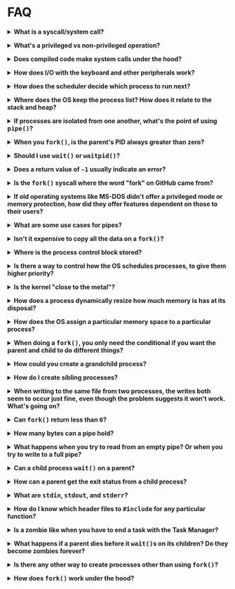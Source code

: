 # FAQ

<p><details><summary><b>What is a syscall/system call?</b></summary><p>

From a C programming perspective, you can think of a syscall as a function that
you call to get the OS to do something for you. It looks just like a regular
function, but the behavior is different.

This is not a syscall:

```c
double x = sqrt(2);
```

You don't need any special access to hardware to compute a square root, so that
just happens in _user space_ without involving the OS.

This _is_ a syscall:

```c
int fd = open("file.txt", O_CREAT|O_WRONLY);
```

Opening a file is something a regular user can't do (since they don't have
direct access to the hard disk). The `open()` syscall asks the OS to open the
file on the user's behalf. And the OS can agree or disagree to do that depending
on the user's authority level.

</p></details></p>

<!-- ===================================================================== -->

<p><details><summary><b>What's a privileged vs non-privileged operation?</b></summary><p>

Privileged operations need additional access to hardware or data that the user
is not normally allowed to access.

There are privileged instructions that a CPU won't execute unless in the proper
"supervisor" mode (sometimes called _ring-0_, or _system mode_ or _privileged
mode_).

An example might be accessing a file on a hard disk. A user cannot do this by
talking directly to the hardware. The user must request the OS do it on their
behalf using a syscall.

A non-privileged operation might be something like computing a square root. This
doesn't require any additional access to hardware, and the user program can do
this without asking the OS for anything.

Going between these modes is called a _context switch_. The state of the running
program is saved (so it can be restarted later), and then the OS kernel decides
what to do next. Sometimes it's executing a syscall on a process's behalf. Other
times it's scheduling an entirely different process to run.

```
        User mode           |          Privileged mode
        ---------           |          ---------------
compute square root         |
estimate pi                 |
open a file         <-------+------->    open syscall
compute pi/2                |
write to file       <-------+------->    write syscall
add 3 + 7                   |
```

</p></details></p>

<!-- ===================================================================== -->

<p><details><summary><b>Does compiled code make system calls under the hood?</b></summary><p>

Yes.

Here's an example of a function that runs partly in user space, but then makes a
syscall to complete the work:

```c
printf("%d\n", x);
```

The `printf()` library function does all the hard work of converting `x` into a
string that can be printed, but actually outputting to the screen is a
privileged operation.

So under the hood, `printf()` calls the `write()` syscall to actually perform
the final output.

</p></details></p>

<!-- ===================================================================== -->

<p><details><summary><b>How does I/O with the keyboard and other peripherals work?</b></summary><p>

From a programming standpoint, virtually all I/O in a Unix-like system takes
place through the `read()` and `write()` syscalls. These send and receive arrays
of bytes to and from open files.

One of the files that's open by default is called _standard input_. This is
normally attached to the keyboard.

```c
char buf[10];

read(0, buf, 10); // Read 10 bytes from stdin, file descriptor 0
```

Another is _standard output_, normally attached to the screen.

```c
write(1, "Hello, world!\n", 14); // print to stdout, file descriptor 1
```

In Unix, the `/dev` directory contains a number of special _device files_ that
correspond to physical devices on the system. The usual method of accessing them
involves `open()`ing the file, then interacting with it with `read()`,
`write()`, `ioctl()`, and `fcntl()`. Of course, your user needs permission to
open the device file to make this work.

</p></details></p>

<!-- ===================================================================== -->

<p><details><summary><b>How does the scheduler decide which process to run next?</b></summary><p>

The _scheduler_ is a component inside the OS that decides which process needs to
run next. Your CPU might only have 4 or 8 cores, so it can actually only do that
many things at once.

But a Unix system might have 200 processes running at the same time, and those
200 processes have to be juggled across the few cores a CPU has.

Imagine a room with 200 reporters and they all want to ask the President a
question. But only one can ask a question at a time. The President calls on one
of the reporters to ask a question, answers, then calls on the next one. How
does the President decide which reporter to call on next? That is the job of the
scheduler.

The scheduler looks at all 200 processes and decides which one to run next.

Now, _how_ it decides is up to whatever scheduler algorithm is implemented.
Imagine you were the President selecting which reporter to call on next. There
are a number of algorithms you could use. (Choose randomly, go in order, choose
the ones you personally like the most, etc.)

But a good scheduling algorithm should give CPU time to processes that the user
expects to see a snappy response from, and less time to "background" processes
that can be delayed a bit.

The [multilevel feedback
queue](https://en.wikipedia.org/wiki/Multilevel_feedback_queue) is a popular
scheduling algorithm, but there are [many
others](https://en.wikipedia.org/wiki/Scheduling_(computing)#Scheduling_disciplines).

</p></details></p>

<!-- ===================================================================== -->

<p><details><summary><b>Where does the OS keep the process list? How does it relate to the stack and heap?</b></summary><p>

Since the process list exists _outside_ any processes that are running, it
exists neither in a processes's stack nor in its heap.

From an individual process's perspective on a modern OS, the process thinks it
has all the memory on the entire system to itself. It's an illusion, though,
brought about by the magic of [virtual
memory](https://en.wikipedia.org/wiki/Virtual_memory). This is where the
individual processes's stacks and heaps are kept.

So if the process thinks it has all the RAM, where are the process list and
other OS internals kept?

The OS kernel has its own bit of dedicated memory allocated to it, and all the
internal data (process list, etc.) are kept there.

Regular user processes have zero access to this data, except via syscalls or
some other mechanism that the OS explicitly allows.

</p></details></p>

<!-- ===================================================================== -->

<p><details><summary><b>If processes are isolated from one another, what's the point of using <tt>pipe()</tt>?</b></summary><p>

If you set up the `pipe()` _before_ the `fork()`, then both parent and child
have access to the pipe's file descriptors and they remain connected.

They can then use the pipe to send messages back and forth.

(Pipes are part of a collection of Unix calls known collectively as
_interprocess communication_.)

If you mistakenly call `pipe()` _after_ `fork()`, then the parent and child will
have their on separate, disconnected pipes, and there'd be no point in it.

</p></details></p>

<!-- ===================================================================== -->

<p><details><summary><b>When you <tt>fork()</tt>, is the parent's PID always greater than zero?</b></summary><p>

Yes.

But technically, _all_ PIDs are greater than zero.

`fork()` returns `0` to the child process, but the child process's PID is
some other positive number.

The `0` returned by `fork()` is a _sentinel value_ that allows the program to
determine which process is the parent and which is the child.

Any process can call `getpid()` to find out its PID. It can also call
`getppid()` to get the parent process's PID.

(There is no `getchildpid()` call, though, since a parent might have multiple
child processes. The only way for a parent to know the PID of its children is to
remember them from the return value from `fork()`.)

</p></details></p>

<!-- ===================================================================== -->

<p><details><summary><b>Should I use <tt>wait()</tt> or <tt>waitpid()</tt>?</b></summary><p>

`waitpid()` is just like wait, except it gives you more options. With
`waitpid()`, you can wait for specific processes to exit, or for processes in a
process group. You can also specify if you want the `waitpid()` call to block or
not if there are no zombie children waiting to be reaped.

Example where the calls to `wait()` are identical to `waitpid()`:

```c
wait(NULL);
waitpid(-1, NULL, 0);
```

```c
int status;

wait(&status); // Get exit status from child zombie
waitpid(-1, &status, 0);
```

And here's an example of using `waitpid()` to wait for all children that might
have died, but then continuing to run if there are no zombies remaining.

```c
printf("Reaping zombies...\n");

// WNOHANG causes waitpid() to return 0 if
// there are no zombies remaining:

while (waitpid(-1, NULL, WNOHANG) > 0);

printf("Done reaping zombies.n");
```

Normally `wait()` and `waitpid()` will _block_ (sleep) until they have something
to do. But if you specify `WNOHANG` to `waitpid()`, it will return `0`
immediately if there are no child zombies to reap.

</p></details></p>

<!-- ===================================================================== -->

<p><details><summary><b>Does a return value of <tt>-1</tt> usually indicate an error?</b></summary><p>

It's common in general, and really common with syscalls.

The usual pattern to:

1. Make a syscall.
2. See if the return value is `-1`.
3. Use `perror()` to print an error, or check `errno` to decide what to do.

Example where we try to open a non-existent file for reading:

```c
#include <stdio.h>
#include <stdlib.h>
#include <fcntl.h>

int main(void)
{
    int fd = open("nosuchfile.txt", O_RDONLY);

    if (fd == -1) {
        perror("Error opening file");
        exit(1);
    }
}
```

Output from the above:

```shell
$ ./foo
Error opening file: No such file or directory
```

You can also check the exact value of the `errno` global variable (from
`<errno.h>`) to see what specific error occurred and act on it.

In this example, we try to write to (and maybe create) the `/etc/passwd` file.
Normal users don't have permission to do this. (**NOTE**: don't run this as
`root`!)

```c
#include <stdio.h>
#include <stdlib.h>
#include <fcntl.h>
#include <errno.h>

int main(void)
{
    int fd = open("/etc/passwd", O_CREAT|O_WRONLY);

    if (fd == -1) {
        switch errno {
            case EACCES:
                printf("You don't have permission to open this file.\n");
                break;
            case ENOENT:
                printf("No such file.\n");
                break;
            case ENOSPC:
                printf("Disk full.\n");
                break;
            default:
                perror("Error opening file");
                break;
        }
        exit(1);
    }
}
```

When a normal user runs this, they see:

```shell
$ ./foo
You don't have permission to open this file.
```

The values you can check for with `errno` are listed in the man page for the
syscall in question.

</p></details></p>

<!-- ===================================================================== -->

<p><details><summary><b>Is the <tt>fork()</tt> syscall where the word "fork" on GitHub came from?</b></summary><p>

Probably not.

GitHub needed a name for when you branched off someone else's repo.
Unfortunately for them, _branch_ already means something else to git. Seems
likely they just used fork as a similar word.

</p></details></p>

<!-- ===================================================================== -->

<p><details><summary><b>If old operating systems like MS-DOS didn't offer a privileged mode or memory protection, how did they offer features dependent on those to their users?</b></summary><p>

In a nutshell, they didn't.

You could write a program and run it in MS-DOS that could directly access
hardware, modify or overwrite the OS, or do all manner of bad things.

But those systems tended to be single-user (a family would just share with no
privacy) and it wasn't that big of a deal. Crash the system? You'd just reboot.

Rebooting happened a lot.

</p></details></p>

<!-- ===================================================================== -->

<p><details><summary><b>What are some use cases for pipes?</b></summary><p>

When you `fork()` a new process, it gets a copy of all the data. None of it is
shared. But there might be times you want to communicate between a child and
parent process.

If you set up a pipe ahead of the `fork()`, copies of that pipe's descriptors
get made for the child. But here's the magic: those descriptors still refer to
the underlying shared pipe as they do in the parent. They're still connected.

This means you can pass data across the pipe from one to the other.

Another use case is used by the shell when you run a command like this:

```shell
ls -l | wc -l
```

That pipes the output from the `ls` program to the input of `wc` (a word
counting program). The `pipe()` syscall is used to set up that communication
path between the two completely separate processes. (It also makes use of the
syscall `dup2()` to actually hook up the input and output to the pipe.)

```c
/**
 * Pipe example
 *
 * Runs the command: ls -la / | wc
 *
 * Try running the above command on the command line to see if the
 * output matches.
 */

#include <stdio.h>
#include <stdlib.h>
#include <unistd.h>
#include <errno.h>

int main(void)
{
    int fd[2];

    // Make the pipe for communication
    pipe(fd);

    // Fork a child process
    pid_t pid = fork();

    if (pid == -1) {
        perror("fork");
        exit(1);
    }

    if (pid == 0) {
        // Child process

        // Hook up standard input to the "read" end of the pipe
        dup2(fd[0], 0);

        // Close the "write" end of the pipe for the child.
        // Parent still has it open; child doesn't need it.
        close(fd[1]);

        // Run "wc"
        execlp("wc", "wc", NULL);

        // We only get here if exec() fails
        perror("exec wc");
        exit(1);
    } else {
        // Parent process

        // Hook up standard output to the "write" end of the pipe
        dup2(fd[1], 1);

        // Close the "read" end of the pipe for the parent.
        // Child still has it open; parent doesn't need it.
        close(fd[0]);

        // Run "ls -la /"
        execlp("ls", "ls", "-la", "/", NULL);

        // We only get here if exec() fails
        perror("exec ls");
        exit(1);
    }

    return 0;
}
```
</p></details></p>

<!-- ===================================================================== -->

<p><details><summary><b>Isn't it expensive to copy all the data on a <tt>fork()</tt>?</b></summary><p>

Seems like it would cost a lot to give the child a complete copy of all the
process data.

But modern operating systems implement something called [_copy on
write_](https://en.wikipedia.org/wiki/Copy-on-write) so that the data isn't
copied until the child process wants to modify it. _Then_ a copy is made.

If you're 100% certain that you're just going to call `exec()` right after
`fork()`, then there's no reason to copy anything at all. There's a historic
syscall called `vfork()` that you could use if you were _only_ going call
`exec()` after the fork.  On modern systems, `vfork()` might be marginally
faster for that use case, or it might work exactly the same way as `fork()`.

</p></details></p>

<!-- ===================================================================== -->

<p><details><summary><b>Where is the process control block stored?</b></summary><p>

That's somewhere deep in kernel memory. It's not something you can directly
access as a user. You have to use syscalls to ask the OS for information about
the process.

</p></details></p>

<!-- ===================================================================== -->

<p><details><summary><b>Is there a way to control how the OS schedules processes, to give them higher priority?</b></summary><p>

As a normal user, you can request the OS give your program _lower_ priority in
the scheduler with the `nice()` syscall.

```c
nice(10); // Be pretty nice to other processes on the system (lower priority)
```

```c
nice(20); // Be as nice as possible (lowest priority)
```

The default priority level is `0`.

If you're superuser (running as `root`), you can assign _negative nice_ levels
(AKA _mean_ levels).

```c
nice(-20); // Be as mean as possible to other processes (highest priority)
```

Particular systems might have other methods of manipulating scheduling, but
they're all going to involve making a request to the OS.

</p></details></p>

<!-- ===================================================================== -->

<p><details><summary><b>Is the kernel "close to the metal"?</b></summary><p>

Definitely. It's the arbiter of all access to all the hardware on the system.

Not only that, but the boot-up sequence of an OS is almost always written in
assembly language, as close to the metal as programmers typically go. (Although
as much of the OS as possible is written in a higher-level language because it's
so much easier.)

The expression _close to the metal_ is also used to refer to programming
languages. An example list with closer to the metal at the top would be,
roughly:

* Machine code
* Assembly language
* C
* C++, Rust
* Go, Swift
* JavaScript, Python, Perl
* TypeScript

</p></details></p>

<!-- ===================================================================== -->

<p><details><summary><b>How does a process dynamically resize how much memory is has at its disposal?</b></summary><p>

It asks the OS for more.

On Unix-like systems, this is done with the `brk()` or `sbrk()` syscall.

Normally, C developers don't call this. They call `malloc()` to get more memory,
and `malloc()` calls `brk()` if it needs to get more for this process from the
OS.

</p></details></p>

<!-- ===================================================================== -->

<p><details><summary><b>How does the OS assign a particular memory space to a particular process?</b></summary><p>

This is out of scope for the class, but is all about the crazy world of [virtual
memory](https://en.wikipedia.org/wiki/Virtual_memory). Read up on that if you
want all the gritty details.

</p></details></p>

<!-- ===================================================================== -->

<p><details><summary><b>When doing a <tt>fork()</tt>, you only need the conditional if you want the parent and child to do different things?</b></summary><p>

Yes.

And it is probably 99.999% of the time you'll want the parent and child to do
different things.

</p></details></p>

<!-- ===================================================================== -->

<p><details><summary><b>How could you create a grandchild process?</b></summary><p>

Call `fork()` from the would-be grandparent, then call `fork()` again from its
child.

</p></details></p>

<!-- ===================================================================== -->

<p><details><summary><b>How do I create sibling processes?</b></summary><p>

Just call `fork()` multiple times from the parent.

</p></details></p>

<!-- ===================================================================== -->

<p><details><summary><b>When writing to the same file from two processes, the writes both seem to occur just fine, even though the problem suggests it won't work. What's going on?</b></summary><p>

It turns out that with such small writes, and especially on Windows, the writes
come out sequentially even though they're running at the "same" time.

The demo would work better if the writes were much larger, like 512 K per write.

But the point is that any time you have multiple processes accessing _any_
shared resource, there needs to be some kind of locking in place to prevent the
processes from stepping on each other's toes.

With files, that would be some kind of file locking.

Other shared resources that you might already be familiar with, such as
databases, do their own locking so you don't have to worry about it. But on
Unix, files aren't locked automatically.

See also: [`lockf()`](http://man7.org/linux/man-pages/man3/lockf.3.html).

</p></details></p>

<!-- ===================================================================== -->

<p><details><summary><b>Can <tt>fork()</tt> return less than <tt>0</tt>?</b></summary><p>

Yes, in the case of an error.

It's best practice to check to see if it returned `-1` and react appropriately.

Most Unix syscalls return `-1` in the case of an error, and set the global
variable `errno` to reflect the error that occurred.

</p></details></p>

<!-- ===================================================================== -->

<p><details><summary><b>How many bytes can a pipe hold?</b></summary><p>

The size of the pipe is fixed by the operating system, and varies from system to
system. It's likely at least 12 KB, but is probably more.

Here's a small program that will sleep once the pipe fills up, telling you how
many bytes fit in the pipe:

```c
#include <stdio.h>
#include <unistd.h>

int main(void)
{
    int count = 0;
    int fd[2];

    pipe(fd);

    while (1) {
        write(fd[1], "A", 1);
        printf("byte count: %d\n", ++count);
    }

    return 0;
}
```

On a Mac, this reported that the pipe held 64 KB (65536 bytes).

</p></details></p>

<!-- ===================================================================== -->

<p><details><summary><b>What happens when you try to read from an empty pipe? Or when you try to write to a full pipe?</b></summary><p>

The OS will put the process that called `read()` or `write()` to sleep if
there's nothing to read or the pipe is full.

The process will be woken up as soon as it's possible for it to do more work.

</p></details></p>

<!-- ===================================================================== -->

<p><details><summary><b>Can a child process <tt>wait()</tt> on a parent?</b></summary><p>

No.

Parents can only wait on their children, not the other way around.

</p></details></p>

<!-- ===================================================================== -->

<p><details><summary><b>How can a parent get the exit status from a child process?</b></summary><p>

The `wait()` syscall accepts a pointer to an `int` that it fills with exit
status information.

Here's a rough example. Note that this example omits error checking for brevity.
There are a number of reasons a program can exit (it might exit normally, or be
killed, or a number of other things), and you should check with macros such as
`WIFEXITED()` before assuming there's an exit status to be reported.

See the [`wait()` man page](http://man7.org/linux/man-pages/man2/waitpid.2.html)
for more.

```c
#include <stdio.h>
#include <stdlib.h>
#include <unistd.h>
#include <sys/types.h>
#include <sys/wait.h>

int main(void)
{
    if (fork() == 0) {
        printf("Child: exiting with status 3\n");
        exit(3);

    } else {
        int status;

        wait(&status);

        printf("Parent: child exited with status %d\n", WEXITSTATUS(status));
    }
}
```
</p></details></p>

<!-- ===================================================================== -->

<p><details><summary><b>What are <tt>stdin</tt>, <tt>stdout</tt>, and <tt>stderr</tt>?</b></summary><p>

These are the three files that are automatically opened for a process when it is first created.

|Stream           | Short Name | File Descriptor | Symbolic File Descriptor |  Device  |
|-----------------|:----------:|:---------------:|:------------------------:|:--------:|
| Standard Input  |  `stdin`   |       `0`       |      `STDIN_FILENO`      | Keyboard |
| Standard Output |  `stdout`  |       `1`       |      `STDOUT_FILENO`     |  Screen  |
| Standard Error  |  `stderr`  |       `2`       |      `STDERR_FILENO`     |  Screen  |

`stderr` is typically used specifically for error messages, even though it goes
to the same place as `stdout`. (The idea is that you can redirect all normal
output to one place, and all error output to another place. Or suppress normal
output while allowing error output.)

</p></details></p>

<!-- ============================================================================= -->

<p><details><summary><b>How do I know which header files to <tt>#include</tt> for any particular function?</b></summary><p>

Check the man page for the function in question. It'll show it in the _Synopsis_
section.

Example for `printf()`:

> **SYNOPSIS**
> ```c
>    #include <stdio.h>
> ```
> ```c
>     int
>     printf(const char * restrict format, ...);
> ```

Note that if you type `man` on the command line for a particular function, you
might a manual page for another command that isn't the C function. In that case,
you have to specify the proper _section_ of the manual for the function.

Try section 3 for library functions, and section 2 for syscalls.

Example looking for `printf()` in section 3:

```shell
man 3 printf
```

And section 2 for the `mkdir()` syscall:

```shell
man 2 mkdir
```

</p></details></p>

<!-- ===================================================================== -->

<p><details><summary><b>Is a zombie like when you have to end a task with the Task Manager?</b></summary><p>

Not quite.

Normally, when you kill a process explicitly (with the task manager or the Unix
kill command), that process is still alive, but is misbehaving in some way.
(It's frozen, or eating CPU resources or something.)

Zombie processes, by comparison, are no longer alive. They've already exited.
They're no longer running. In Unix, you can't kill them because they're already
dead.

The only way to get rid of the zombie is:

1. Have the parent `wait()` for it.
2. If the parent is dead, then the zombie child is adopted by init (PID 1), and
   init calls `wait()` for it.

</p></details></p>

<!-- ===================================================================== -->

<p><details><summary><b>What happens if a parent dies before it <tt>wait()</tt>s on its children? Do they become zombies forever?</b></summary><p>

Fortunately, no.

It's true that a child process becomes a zombie until its parent waits for it.

But if their parent dies, how can that parent wait on it?

There's one more rule of processes in Unix: if a process's parent dies, that
process is _adopted_ by the init process (PID 1). This means that a process will
have a parent at all times, even if its original parent died.

And init is really good at reaping zombies. It frequently calls `wait()` to make
sure all its zombie children are taken care of.

One path:

1. Parent `fork()`s a child.
2. Parent dies, becomes a zombie
3. Child is adopted by init.
4. Parent zombie is reaped by its parent calling `wait()`.
5. Child dies, becomes a zombie.
6. Child zombie is reaped by init calling `wait()`.

Another possible path:

1. Parent `fork()`s a child.
2. Child dies, becomes a zombie.
3. Parent dies, becomes a zombie
4. Child zombie is adopted by init.
5. Parent zombie is reaped by its parent calling `wait()`.
6. Child zombie is reaped by init calling `wait()`.

In any case, all zombies are reaped properly.

</p></details></p>

<!-- ===================================================================== -->

<p><details><summary><b>Is there any other way to create processes other than using <tt>fork()</tt>?</b></summary><p>

No. That's all you got.

And coupled with `exec()`, it's really all you need.

</p></details></p>

<!-- ===================================================================== -->

<p><details><summary><b>How does <tt>fork()</tt> work under the hood?</b></summary><p>

It's not required to know this to be an effective Unix systems developer, but it
is useful information for the curious.

This is adapted from Maurice J. Bach's fantastic book, [_The Design of the UNIX
Operating
System_](https://books.google.com/books/about/The_Design_of_the_UNIX_Operating_System.html?id=NrBQAAAAMAAJ).

Note that this is _not_ how to use the `fork()` syscall; this is how the
`fork()` syscall is implemented inside the OS. If you were writing your own
Unix-like OS, you'd use an algorithm like this one.

```pseudocode
// This is pseudocode!

// algorithm: fork
//
// input:  none
//
// output: to parent process, child PID number
//         to child process, 0

pid_t fork(void)
{
    // Do some initial checks to make sure the user can call fork()
    // at this time. If any of these fail, fork() will return -1.

    check for available kernel resources;
    check that the user not running too many processes;

    // Create a new process table entry for the child:

    get free process table slot for child;
    get unique PID number for child;
    mark child state as "being created";
    copy data from parent process table slot to new child slot;

    // Bookkeeping on resources referenced by the child:

    increment counts on current directory inode;
    increment counts on changed root (if applicable);
    increment open file counts in file table;

    // This is what gives the child a copy of all the parent's variables and code:

    make a copy of parent context (u area, text, data, stack) in memory;

    // Finalize getting the child prepared:

    push dummy system level context layer onto child system level context;

    // The dummy context contains data allowing the child process to
    // recognize itself, and start running from the following "if" statement
    // when scheduled:

    if (executing process is parent process) {
        // We're the parent

        set child state to "ready to run";

        // The return value of fork() is the new child's PID if we're
        // the parent:

        return childID; // from kernel mode to user mode

    } else {
        // We're the child
        initialize u area timing fields;

        // The return value of fork() is 0 if we're the child:

        return 0; // from kernel mode to user mode
    }
}
```
</p></details></p>

<!--
TODO:
9)How do distributed systems work? 
-->

<!-- ===================================================================== -->

<!--
Template:

<p><details><summary><b></b></summary><p>
</p></details></p>

-->
